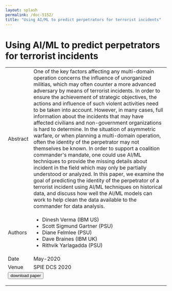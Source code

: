 ```yaml
---
layout: splash
permalink: /doc-5152/
title: "Using AI/ML to predict perpetrators for terrorist incidents"
---
```


# Using AI/ML to predict perpetrators for terrorist incidents

<table>
    <tbody>
    <tr>
        <td>Abstract</td>
        <td>One of the key factors affecting any multi-domain operation concerns the influence of unorganized militias, which may often counter a more advanced adversary by means of terrorist incidents. In order to ensure the achievement of strategic objectives, the actions and influence of such violent activities need to be taken into account. However, in many cases, full information about the incidents that may have affected civilians and non-government organizations is hard to determine. In the situation of asymmetric warfare, or when planning a multi-domain operation, often the identity of the perpetrator may not themselves be known. In order to support a coalition commander's mandate, one could use AI/ML techniques to provide the missing details about incident in the field which may only be partially understood or analyzed. In this paper, we examine the goal of predicting the identity of the perpetrator of a terrorist incident using AI/ML techniques on historical data, and discuss how well the AI/ML models can work to help clean the data available to the commander for data analysis.</td>
    </tr>
    <tr>
        <td>Authors</td>
        <td>
            <ul>
                <li>Dinesh Verma (IBM US)</li>
                <li>Scott Sigmund Gartner (PSU)</li>
                <li>Diane Felmlee (PSU)</li>
                <li>Dave Braines (IBM UK)</li>
                <li>Rithvik Yarlagadda (PSU)</li>
            </ul>
        </td>
    </tr>
    <tr>
        <td>Date</td>
        <td>May-2020</td>
    </tr>
    <tr>
        <td>Venue</td>
        <td>SPIE DCS 2020</td>
    </tr>
        <tr>
            <td colspan="2">
                <form method="get" action="https://dais-ita.org/sites/default/files/5134.pdf">
                    <button type="submit">download paper</button>
                </form>
            </td>
        </tr>
    </tbody>
</table>
